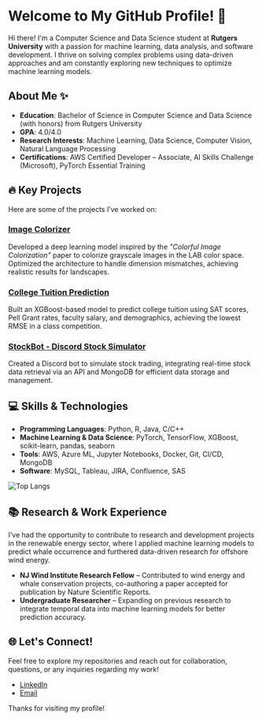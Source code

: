 # Welcome to My GitHub Profile! 👋

Hi there! I'm a Computer Science and Data Science student at **Rutgers University** with a passion for machine learning, data analysis, and software development. I thrive on solving complex problems using data-driven approaches and am constantly exploring new techniques to optimize machine learning models.

## About Me ✨

- **Education**: Bachelor of Science in Computer Science and Data Science (with honors) from Rutgers University
- **GPA**: 4.0/4.0
- **Research Interests**: Machine Learning, Data Science, Computer Vision, Natural Language Processing
- **Certifications**: AWS Certified Developer – Associate, AI Skills Challenge (Microsoft), PyTorch Essential Training

## 🔥 Key Projects 

Here are some of the projects I’ve worked on:

### [**Image Colorizer**](https://github.com/DanialMustafa/Image-Colorizer)
Developed a deep learning model inspired by the *"Colorful Image Colorization"* paper to colorize grayscale images in the LAB color space. Optimized the architecture to handle dimension mismatches, achieving realistic results for landscapes.

### [**College Tuition Prediction**](https://github.com/JeevanandanRamasamy/College-Tuition-Prediction)
Built an XGBoost-based model to predict college tuition using SAT scores, Pell Grant rates, faculty salary, and demographics, achieving the lowest RMSE in a class competition.

### [**StockBot - Discord Stock Simulator**](https://github.com/JeevanandanRamasamy/StockBot)
Created a Discord bot to simulate stock trading, integrating real-time stock data retrieval via an API and MongoDB for efficient data storage and management.

## 💻 Skills & Technologies

- **Programming Languages**: Python, R, Java, C/C++
- **Machine Learning & Data Science**: PyTorch, TensorFlow, XGBoost, scikit-learn, pandas, seaborn
- **Tools**: AWS, Azure ML, Jupyter Notebooks, Docker, Git, CI/CD, MongoDB
- **Software**: MySQL, Tableau, JIRA, Confluence, SAS

![Top Langs](https://github-readme-stats.vercel.app/api/top-langs/?username=JeevanandanRamasamy&layout=compact&card_width=600&theme=github_dark&count_private=true)

## 📚 Research & Work Experience

I’ve had the opportunity to contribute to research and development projects in the renewable energy sector, where I applied machine learning models to predict whale occurrence and furthered data-driven research for offshore wind energy.

- **NJ Wind Institute Research Fellow** – Contributed to wind energy and whale conservation projects, co-authoring a paper accepted for publication by Nature Scientific Reports.
- **Undergraduate Researcher** – Expanding on previous research to integrate temporal data into machine learning models for better prediction accuracy.

## 🌐 Let's Connect!

Feel free to explore my repositories and reach out for collaboration, questions, or any inquiries regarding my work!

- [LinkedIn](https://www.linkedin.com/in/jeeva-ramasamy/)
- [Email](mailto:jeevanandan@gmail.com)

Thanks for visiting my profile!
